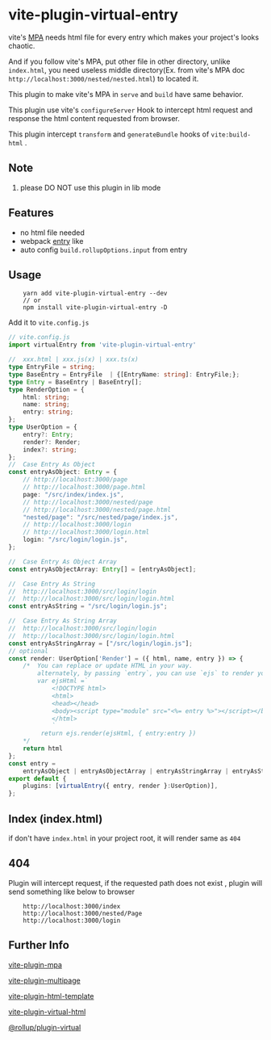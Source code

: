 # vite-plugin-virtual-entry

vite's [MPA](https://vitejs.dev/guide/build.html#multi-page-app) needs html file for every entry which makes your project's looks chaotic.

And if you follow vite's MPA, put other file in other directory, unlike `index.html`, you need useless middle directory(Ex. from vite's MPA doc `http://localhost:3000/nested/nested.html`) to located it.

This plugin to make vite's MPA in `serve` and `build` have same behavior.

This plugin use vite's `configureServer` Hook to intercept html request and response the html content requested from browser.

This plugin intercept `transform` and `generateBundle` hooks of `vite:build-html` .

## Note

1. please DO NOT use this plugin in lib mode

## Features

- no html file needed
- webpack [entry](https://webpack.js.org/configuration/entry-context/#entry) like
- auto config `build.rollupOptions.input` from entry

## Usage

```
    yarn add vite-plugin-virtual-entry --dev
    // or
    npm install vite-plugin-virtual-entry -D
```

Add it to `vite.config.js`

```ts
// vite.config.js
import virtualEntry from 'vite-plugin-virtual-entry'

//  xxx.html | xxx.js(x) | xxx.ts(x)
type EntryFile = string;
type BaseEntry = EntryFile	| {[EntryName: string]: EntryFile;};
type Entry = BaseEntry | BaseEntry[];
type RenderOption = {
	html: string;
	name: string;
	entry: string;
};
type UserOption = {
    entry?: Entry;
    render?: Render;
    index?: string;
};
//  Case Entry As Object
const entryAsObject: Entry = {
	// http://localhost:3000/page
	// http://localhost:3000/page.html
	page: "/src/index/index.js",
	// http://localhost:3000/nested/page
	// http://localhost:3000/nested/page.html
	"nested/page": "/src/nested/page/index.js",
	// http://localhost:3000/login
	// http://localhost:3000/login.html
	login: "/src/login/login.js",
};

//  Case Entry As Object Array
const entryAsObjectArray: Entry[] = [entryAsObject];

//  Case Entry As String
//  http://localhost:3000/src/login/login
//  http://localhost:3000/src/login/login.html
const entryAsString = "/src/login/login.js";

//  Case Entry As String Array
//  http://localhost:3000/src/login/login
//  http://localhost:3000/src/login/login.html
const entryAsStringArray = ["/src/login/login.js"];
// optional
const render: UserOption['Render'] = ({ html, name, entry }) => {
	/*  You can replace or update HTML in your way.
	  	alternately, by passing `entry`, you can use `ejs` to render your html and return it,eg:
		var ejsHtml =`
			<!DOCTYPE html>
			<html>
			<head></head>
			<body><script type="module" src="<%= entry %>"></script></body>
			</html>
			`
		 return ejs.render(ejsHtml, { entry:entry })
	*/
	return html
};
const entry =
	entryAsObject | entryAsObjectArray | entryAsStringArray | entryAsString;
export default {
	plugins: [virtualEntry({ entry, render }:UserOption)],
};
```

## Index (index.html)

if don't have `index.html` in your project root, it will render same as `404`

## 404

Plugin will intercept request, if the requested path does not exist , plugin will send something like below to browser

```
    http://localhost:3000/index
    http://localhost:3000/nested/Page
    http://localhost:3000/login
```

## Further Info

[vite-plugin-mpa](https://www.npmjs.com/package/vite-plugin-mpa)

[vite-plugin-multipage](https://www.npmjs.com/package/vite-plugin-multipage)

[vite-plugin-html-template](https://www.npmjs.com/package/vite-plugin-html-template)

[vite-plugin-virtual-html](https://www.npmjs.com/package/vite-plugin-virtual-html)

[@rollup/plugin-virtual](https://www.npmjs.com/package/@rollup/plugin-virtual)
